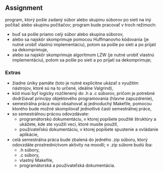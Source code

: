 ## Assignment

program, ktorý pošle zadaný súbor alebo skupinu súborov po sieti na iný počítač alebo skupinu počítačov; program bude pracovať v troch režimoch:
 - buď sa pošle priamo celý súbor alebo skupina súborov,
 - alebo sa najskôr skomprimuje pomocou Huffmanovho kódovania (je nutné urobiť vlastnú implementáciu), potom sa pošle po sieti a po prijatí sa dekomprimuje,
 - alebo sa najskôr skomprimuje algoritmom LZW (je nutné urobiť vlastnú implementáciu), potom sa pošle po sieti a po prijatí sa dekomprimuje;

### Extras

 - žiadne úniky pamäte (toto je nutné explicitne ukázať s využitím nástrojov, ktoré sú na to určené, ideálne Valgrind),
 - kód musí byť logicky rozčlenený do .h a .c súborov, pričom je potrebné dodržiavať princípy objektového programovania (hlavne zapuzdrenie),
 - semestrálna práca musí obsahovať aj jednoduchý Makefile, pomocou ktorého bude možné skompilovať jednotlivé časti semestrálnej práce,
 - so semestrálnou prácou odovzdávate:
   - programátorskú dokumentáciu, v ktorej popíšete použité štruktúry a ukážete, kde ste využili veci, ktoré musíte použiť,
   - používateľskú dokumentáciu, v ktorej popíšete spustenie a ovládanie aplikácie,
 - celá semestrálna práca bude zbalená do jedného .zip súboru, ktorý odovzdáte prostredníctvom aktivity na moodli; v .zip súbore budú iba:
   - .h súbory,
   - .c súbory,
   - vlastný Makefile,
   - programátorská a používateľská dokumentácia.

